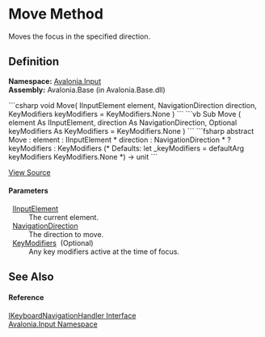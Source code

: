 # Move Method


Moves the focus in the specified direction.



## Definition
**Namespace:** <a href="N_Avalonia_Input">Avalonia.Input</a>  
**Assembly:** Avalonia.Base (in Avalonia.Base.dll)

<Tabs groupId="api-code-preview">
<TabItem value="csharp" label="C#">
```csharp
void Move(
	IInputElement element,
	NavigationDirection direction,
	KeyModifiers keyModifiers = KeyModifiers.None
)
```
</TabItem>
<TabItem value="vb" label="VB">
```vb
Sub Move ( 
	element As IInputElement,
	direction As NavigationDirection,
	Optional keyModifiers As KeyModifiers = KeyModifiers.None
)
```
</TabItem>
<TabItem value="fsharp" label="F#">
```fsharp
abstract Move : 
        element : IInputElement * 
        direction : NavigationDirection * 
        ?keyModifiers : KeyModifiers 
(* Defaults:
        let _keyModifiers = defaultArg keyModifiers KeyModifiers.None
*)
-> unit 
```
</TabItem>
</Tabs>



<a href="https://github.com/AvaloniaUI/Avalonia/tree/master/src/Avalonia.Base/Input/IKeyboardNavigationHandler.cs" title="View the source code">View Source</a>



#### Parameters
<dl><dt>  <a href="T_Avalonia_Input_IInputElement">IInputElement</a></dt><dd>The current element.</dd><dt>  <a href="T_Avalonia_Input_NavigationDirection">NavigationDirection</a></dt><dd>The direction to move.</dd><dt>  <a href="T_Avalonia_Input_KeyModifiers">KeyModifiers</a>  (Optional)</dt><dd>Any key modifiers active at the time of focus.</dd></dl>

## See Also


#### Reference
<a href="T_Avalonia_Input_IKeyboardNavigationHandler">IKeyboardNavigationHandler Interface</a>  
<a href="N_Avalonia_Input">Avalonia.Input Namespace</a>  

